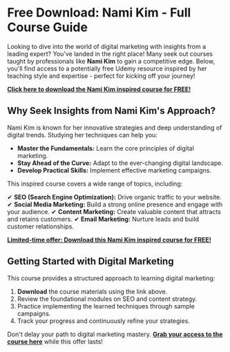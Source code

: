 # Free Download: Nami Kim - Full Course Guide

Looking to dive into the world of digital marketing with insights from a leading expert? You've landed in the right place! Many seek out courses taught by professionals like **Nami Kim** to gain a competitive edge. Below, you'll find access to a potentially free Udemy resource inspired by her teaching style and expertise - perfect for kicking off your journey!

[**Click here to download the Nami Kim inspired course for FREE!**](https://udemywork.com/nami-kim)

## Why Seek Insights from Nami Kim's Approach?

Nami Kim is known for her innovative strategies and deep understanding of digital trends. Studying her techniques can help you:

*   **Master the Fundamentals:** Learn the core principles of digital marketing.
*   **Stay Ahead of the Curve:** Adapt to the ever-changing digital landscape.
*   **Develop Practical Skills:** Implement effective marketing campaigns.

This inspired course covers a wide range of topics, including:

✔ **SEO (Search Engine Optimization):** Drive organic traffic to your website.
✔ **Social Media Marketing:** Build a strong online presence and engage with your audience.
✔ **Content Marketing:** Create valuable content that attracts and retains customers.
✔ **Email Marketing:** Nurture leads and build customer relationships.

[**Limited-time offer: Download this Nami Kim inspired course for FREE!**](https://udemywork.com/nami-kim)

## Getting Started with Digital Marketing

This course provides a structured approach to learning digital marketing:

1.  **Download** the course materials using the link above.
2.  Review the foundational modules on SEO and content strategy.
3.  Practice implementing the learned techniques through sample campaigns.
4.  Track your progress and continuously refine your strategies.

Don't delay your path to digital marketing mastery. **[Grab your access to the course here](https://udemywork.com/nami-kim)** while this offer lasts!
